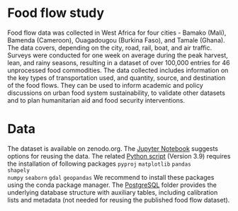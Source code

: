 # Food flow study

Food flow data was collected in West Africa for four cities - Bamako (Mali), Bamenda (Cameroon), Ouagadougou (Burkina Faso), and Tamale (Ghana). The data covers, depending on the city, road, rail, boat, and air traffic. Surveys were conducted for one week on average during the peak harvest, lean, and rainy seasons, resulting in a dataset of over 100,000 entries for 46 unprocessed food commodities. The data collected includes information on the key types of transportation used, and quantity, source, and destination of the food flows. They can be used to inform academic and policy discussions on urban food system sustainability, to validate other datasets and to plan humanitarian aid and food security interventions.

# Data

The dataset is available on zenodo.org. The [Jupyter Notebook](/food_flow_notebook.ipynb) suggests options for reusing the data. The related [Python script](/food_flow_script.py) (Version 3.9) requires the installation of following packages
	`pyproj`
	`matplotlib`
	`pandas`	
	`shapely`	
	`numpy`
	`seaborn`
	`gdal`
	`geopandas`
We recommend to install these packages using the conda package manager. 
The [PostgreSQL](/PostgreSQL) folder provides the underlying database structure with auxiliary tables, including calibration lists and metadata (not needed for reusing the published food flow dataset).
